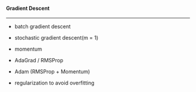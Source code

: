 #### Gradient Descent

---

* batch gradient descent
* stochastic gradient descent(m = 1)

* momentum
* AdaGrad / RMSProp
* Adam (RMSProp + Momentum)

* regularization to avoid overfitting